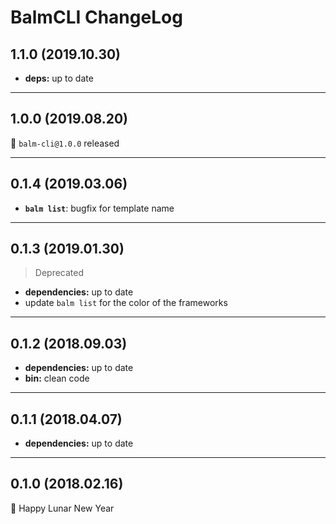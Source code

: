 # BalmCLI ChangeLog

## 1.1.0 (2019.10.30)

- **deps:** up to date

---

## 1.0.0 (2019.08.20)

:tada: `balm-cli@1.0.0` released

---

## 0.1.4 (2019.03.06)

- **`balm list`**: bugfix for template name

---

## 0.1.3 (2019.01.30)

> Deprecated

- **dependencies:** up to date
- update `balm list` for the color of the frameworks

---

## 0.1.2 (2018.09.03)

- **dependencies:** up to date
- **bin:** clean code

---

## 0.1.1 (2018.04.07)

- **dependencies:** up to date

---

## 0.1.0 (2018.02.16)

:tada: Happy Lunar New Year
